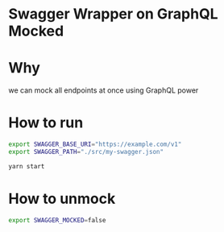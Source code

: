 # Swagger Wrapper on GraphQL Mocked

# Why

we can mock all endpoints at once using GraphQL power

# How to run
```bash
export SWAGGER_BASE_URI="https://example.com/v1"
export SWAGGER_PATH="./src/my-swagger.json"

yarn start
```

# How to unmock
```bash
export SWAGGER_MOCKED=false
```
